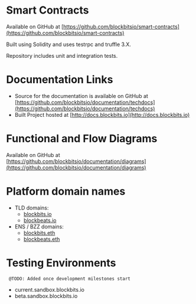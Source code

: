 # Smart Contracts 
Available on GitHub at [https://github.com/blockbitsio/smart-contracts](https://github.com/blockbitsio/smart-contracts)

Built using Solidity and uses testrpc and truffle 3.X.

Repository includes unit and integration tests.

# Documentation Links
- Source for the documentation is available on GitHub at [https://github.com/blockbitsio/documentation/techdocs](https://github.com/blockbitsio/documentation/techdocs)
- Built Project hosted at [http://docs.blockbits.io](http://docs.blockbits.io)

# Functional and Flow Diagrams 
Available on GitHub at [https://github.com/blockbitsio/documentation/diagrams](https://github.com/blockbitsio/documentation/diagrams)


# Platform domain names
- TLD domains:
    - [blockbits.io](http://blockbits.io)
    - [blockbeats.io](http://blockbeats.io)
- ENS / BZZ domains:
    - [blockbits.eth](http://blockbits.eth)
    - [blockbeats.eth](http://blockbeats.eth)


# Testing Environments
``` @TODO: Added once development milestones start```

- current.sandbox.blockbits.io
- beta.sandbox.blockbits.io


